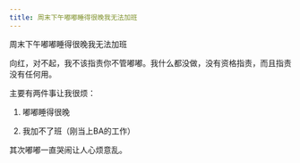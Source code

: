 ```yaml
---
title: 周末下午嘟嘟睡得很晚我无法加班
---
```

周末下午嘟嘟睡得很晚我无法加班

向红，对不起，我不该指责你不管嘟嘟。我什么都没做，没有资格指责，而且指责没有任何用。

主要有两件事让我很烦：

1. 嘟嘟睡得很晚

2. 我加不了班（刚当上BA的工作）

其次嘟嘟一直哭闹让人心烦意乱。
